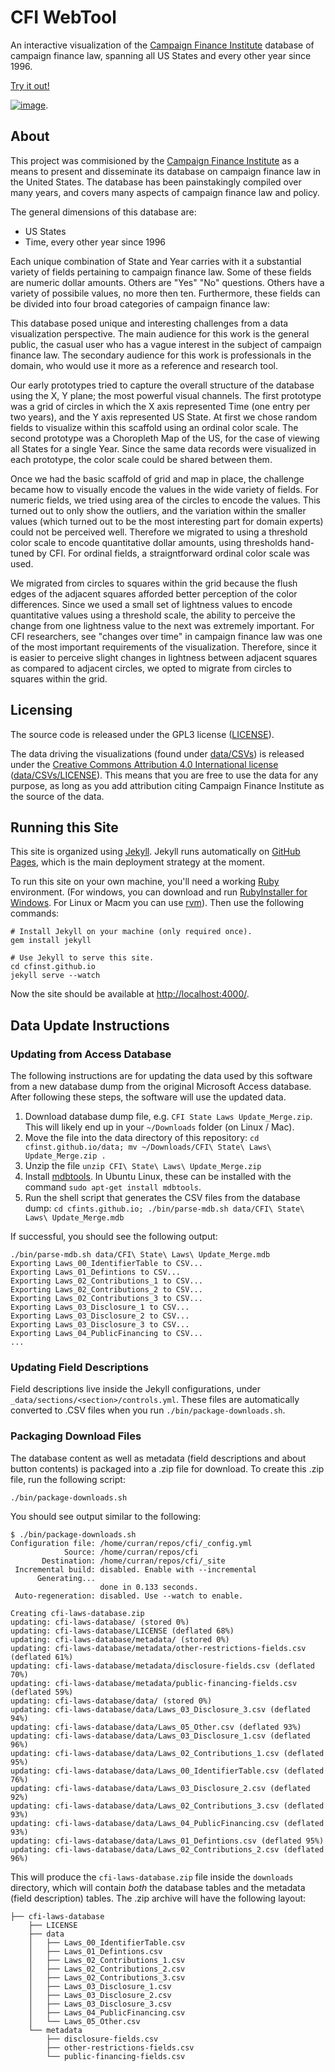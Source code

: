 # CFI WebTool

An interactive visualization of the [Campaign Finance Institute](http://www.cfinst.org/) database of campaign finance law, spanning all US States and every other year since 1996.

[Try it out!](https://cfinst.github.io/)

[![image](https://cloud.githubusercontent.com/assets/68416/22932623/8e465200-f2ee-11e6-8c06-e9040a6476ae.png)](https://cfinst.github.io/).

## About

This project was commisioned by the [Campaign Finance Institute](http://www.cfinst.org/) as a means to present and disseminate its database on campaign finance law in the United States. The database has been painstakingly compiled over many years, and covers many aspects of campaign finance law and policy.

The general dimensions of this database are:

 * US States
 * Time, every other year since 1996

Each unique combination of State and Year carries with it a substantial variety of fields pertaining to campaign finance law. Some of these fields are numeric dollar amounts. Others are "Yes" "No" questions. Others have a variety of possibile values, no more then ten. Furthermore, these fields can be divided into four broad categories of campaign finance law:

This database posed unique and interesting challenges from a data visualization perspective. The main audience for this work is the general public, the casual user who has a vague interest in the subject of campaign finance law. The secondary audience for this work is professionals in the domain, who would use it more as a reference and research tool.

Our early prototypes tried to capture the overall structure of the database using the X, Y plane; the most powerful visual channels. The first prototype was a grid of circles in which the X axis represented Time (one entry per two years), and the Y axis represented US State. At first we chose random fields to visualize within this scaffold using an ordinal color scale. The second prototype was a Choropleth Map of the US, for the case of viewing all States for a single Year. Since the same data records were visualized in each prototype, the color scale could be shared between them.

Once we had the basic scaffold of grid and map in place, the challenge became how to visually encode the values in the wide variety of fields. For numeric fields, we tried using area of the circles to encode the values. This turned out to only show the outliers, and the variation within the smaller values (which turned out to be the most interesting part for domain experts) could not be perceived well. Therefore we migrated to using a threshold color scale to encode quantitative dollar amounts, using thresholds hand-tuned by CFI. For ordinal fields, a straigntforward ordinal color scale was used.

We migrated from circles to squares within the grid because the flush edges of the adjacent squares afforded better perception of the color differences. Since we used a small set of lightness values to encode quantitative values using a threshold scale, the ability to perceive the change from one lightness value to the next was extremely important. For CFI researchers, see "changes over time" in campaign finance law was one of the most important requirements of the visualization. Therefore, since it is easier to perceive slight changes in lightness between adjacent squares as compared to adjacent circles, we opted to migrate from circles to squares within the grid.

## Licensing

The source code is released under the GPL3 license ([LICENSE](LICENSE)).

The data driving the visualizations (found under [data/CSVs](data/CSVs)) is released under the [Creative Commons Attribution 4.0 International license](https://creativecommons.org/licenses/by/4.0/legalcode) ([data/CSVs/LICENSE](data/CSVs/LICENSE)). This means that you are free to use the data for any purpose, as long as you add attribution citing Campaign Finance Institute as the source of the data.

## Running this Site

This site is organized using [Jekyll](https://jekyllrb.com/). Jekyll runs automatically on [GitHub Pages](https://pages.github.com/), which is the main deployment strategy at the moment.

To run this site on your own machine, you'll need a working [Ruby](https://www.ruby-lang.org/en/documentation/installation/) environment. (For windows, you can download and run [RubyInstaller for Windows](https://rubyinstaller.org/).  For Linux or Macm you can use [rvm](http://rvm.io)). Then use the following commands:

```
# Install Jekyll on your machine (only required once).
gem install jekyll

# Use Jekyll to serve this site.
cd cfinst.github.io
jekyll serve --watch
```

Now the site should be available at [http://localhost:4000/](http://localhost:4000/).

## Data Update Instructions

### Updating from Access Database

The following instructions are for updating the data used by this software from a new database dump from the original Microsoft Access database. After following these steps, the software will use the updated data.

1. Download database dump file, e.g. `CFI State Laws Update_Merge.zip`. This will likely end up in your `~/Downloads` folder (on Linux / Mac).
2. Move the file into the data directory of this repository: `cd cfinst.github.io/data; mv ~/Downloads/CFI\ State\ Laws\ Update_Merge.zip .`
3. Unzip the file `unzip CFI\ State\ Laws\ Update_Merge.zip`
4. Install [mdbtools](https://github.com/brianb/mdbtools). In Ubuntu Linux, these can be installed with the command `sudo apt-get install mdbtools`.
4. Run the shell script that generates the CSV files from the database dump: `cd cfints.github.io; ./bin/parse-mdb.sh data/CFI\ State\ Laws\ Update_Merge.mdb`

If successful, you should see the following output:

```
./bin/parse-mdb.sh data/CFI\ State\ Laws\ Update_Merge.mdb
Exporting Laws_00_IdentifierTable to CSV...
Exporting Laws_01_Defintions to CSV...
Exporting Laws_02_Contributions_1 to CSV...
Exporting Laws_02_Contributions_2 to CSV...
Exporting Laws_02_Contributions_3 to CSV...
Exporting Laws_03_Disclosure_1 to CSV...
Exporting Laws_03_Disclosure_2 to CSV...
Exporting Laws_03_Disclosure_3 to CSV...
Exporting Laws_04_PublicFinancing to CSV...
...
```

### Updating Field Descriptions

Field descriptions live inside the Jekyll configurations, under `_data/sections/<section>/controls.yml`. These files are automatically converted to .CSV files when you run `./bin/package-downloads.sh`.

### Packaging Download Files

The database content as well as metadata (field descriptions and about button contents) is packaged into a .zip file for download. To create this .zip file, run the following script:

```
./bin/package-downloads.sh
```

You should see output similar to the following:

```
$ ./bin/package-downloads.sh
Configuration file: /home/curran/repos/cfi/_config.yml
            Source: /home/curran/repos/cfi
       Destination: /home/curran/repos/cfi/_site
 Incremental build: disabled. Enable with --incremental
      Generating... 
                    done in 0.133 seconds.
 Auto-regeneration: disabled. Use --watch to enable.

Creating cfi-laws-database.zip
updating: cfi-laws-database/ (stored 0%)
updating: cfi-laws-database/LICENSE (deflated 68%)
updating: cfi-laws-database/metadata/ (stored 0%)
updating: cfi-laws-database/metadata/other-restrictions-fields.csv (deflated 61%)
updating: cfi-laws-database/metadata/disclosure-fields.csv (deflated 70%)
updating: cfi-laws-database/metadata/public-financing-fields.csv (deflated 59%)
updating: cfi-laws-database/data/ (stored 0%)
updating: cfi-laws-database/data/Laws_03_Disclosure_3.csv (deflated 94%)
updating: cfi-laws-database/data/Laws_05_Other.csv (deflated 93%)
updating: cfi-laws-database/data/Laws_03_Disclosure_1.csv (deflated 96%)
updating: cfi-laws-database/data/Laws_02_Contributions_1.csv (deflated 95%)
updating: cfi-laws-database/data/Laws_00_IdentifierTable.csv (deflated 76%)
updating: cfi-laws-database/data/Laws_03_Disclosure_2.csv (deflated 92%)
updating: cfi-laws-database/data/Laws_02_Contributions_3.csv (deflated 93%)
updating: cfi-laws-database/data/Laws_04_PublicFinancing.csv (deflated 93%)
updating: cfi-laws-database/data/Laws_01_Defintions.csv (deflated 95%)
updating: cfi-laws-database/data/Laws_02_Contributions_2.csv (deflated 96%)
```

This will produce the `cfi-laws-database.zip` file inside the `downloads` directory, which will contain *both* the database tables and the metadata (field description) tables. The .zip archive will have the following layout:

```
├── cfi-laws-database
    ├── LICENSE
    ├── data
    │   ├── Laws_00_IdentifierTable.csv
    │   ├── Laws_01_Defintions.csv
    │   ├── Laws_02_Contributions_1.csv
    │   ├── Laws_02_Contributions_2.csv
    │   ├── Laws_02_Contributions_3.csv
    │   ├── Laws_03_Disclosure_1.csv
    │   ├── Laws_03_Disclosure_2.csv
    │   ├── Laws_03_Disclosure_3.csv
    │   ├── Laws_04_PublicFinancing.csv
    │   └── Laws_05_Other.csv
    └── metadata
        ├── disclosure-fields.csv
        ├── other-restrictions-fields.csv
        └── public-financing-fields.csv
```
